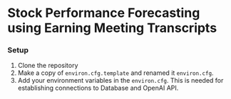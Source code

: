 # Stock Performance Forecasting using Earning Meeting Transcripts

### Setup
1. Clone the repository
2. Make a copy of `environ.cfg.template` and renamed it `environ.cfg`.
3. Add your environment variables in the `environ.cfg`. This is needed for establishing connections to Database and OpenAI API.
